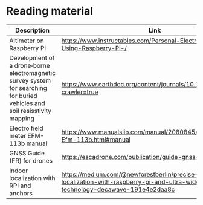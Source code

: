 # Reading material

| Description                                                  | Link                                                         |
| ------------------------------------------------------------ | ------------------------------------------------------------ |
| Altimeter on Raspberry Pi                                    | https://www.instructables.com/Personal-Electronics-Altimeter-Using-Raspberry-Pi-/ |
| Development of a drone‐borne electromagnetic survey system for searching for buried vehicles and soil resisstivity mapping | https://www.earthdoc.org/content/journals/10.1002/nsg.12189?crawler=true |
| Electro field meter EFM-113b manual                          | https://www.manualslib.com/manual/2080845/Kleinw-Chter-Efm-113b.html#manual |
| GNSS Guide (FR) for drones                                   | https://escadrone.com/publication/guide-gnss-rtk-ppk/        |
| Indoor localization with RPI and anchors                     | https://medium.com/@newforestberlin/precise-realtime-indoor-localization-with-raspberry-pi-and-ultra-wideband-technology-decawave-191e4e2daa8c |


